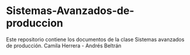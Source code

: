 # Sistemas-Avanzados-de-produccion
Este repositorio contiene los documentos de la clase Sistemas avanzados de producción. Camila Herrera - Andrés Beltrán

